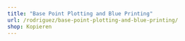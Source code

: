 ```yaml
---
title: "Base Point Plotting and Blue Printing"
url: /rodriguez/base-point-plotting-and-blue-printing/
shop: Kopieren
---
```

